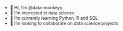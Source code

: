 - 👋 Hi, I’m @data-monkeyy
- 👀 I’m interested in data science
- 🌱 I’m currently learning Python, R and SQL
- 💞️ I’m looking to collaborate on data science projects

<!---
data-monkeyy/data-monkeyy is a ✨ special ✨ repository because its `README.md` (this file) appears on your GitHub profile.
You can click the Preview link to take a look at your changes.
--->
